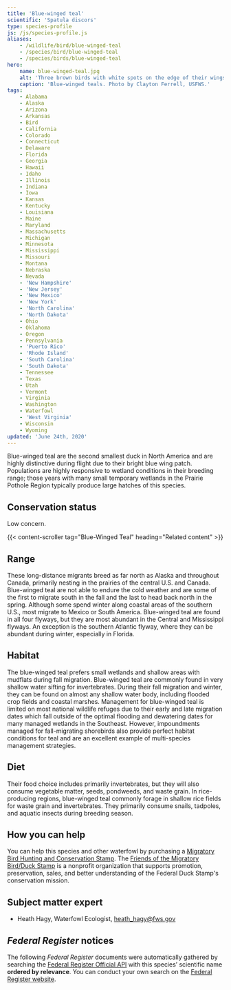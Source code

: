 ```yaml
---
title: 'Blue-winged teal'
scientific: 'Spatula discors'
type: species-profile
js: /js/species-profile.js
aliases:
    - /wildlife/bird/blue-winged-teal
    - /species/bird/blue-winged-teal
    - /species/birds/blue-winged-teal
hero:
    name: blue-winged-teal.jpg
    alt: 'Three brown birds with white spots on the edge of their wings standing in water'
    caption: 'Blue-winged teals. Photo by Clayton Ferrell, USFWS.'
tags:
    - Alabama
    - Alaska
    - Arizona
    - Arkansas
    - Bird
    - California
    - Colorado
    - Connecticut
    - Delaware
    - Florida
    - Georgia
    - Hawaii
    - Idaho
    - Illinois
    - Indiana
    - Iowa
    - Kansas
    - Kentucky
    - Louisiana
    - Maine
    - Maryland
    - Massachusetts
    - Michigan
    - Minnesota
    - Mississippi
    - Missouri
    - Montana
    - Nebraska
    - Nevada
    - 'New Hampshire'
    - 'New Jersey'
    - 'New Mexico'
    - 'New York'
    - 'North Carolina'
    - 'North Dakota'
    - Ohio
    - Oklahoma
    - Oregon
    - Pennsylvania
    - 'Puerto Rico'
    - 'Rhode Island'
    - 'South Carolina'
    - 'South Dakota'
    - Tennessee
    - Texas
    - Utah
    - Vermont
    - Virginia
    - Washington
    - Waterfowl
    - 'West Virginia'
    - Wisconsin
    - Wyoming
updated: 'June 24th, 2020'
---
```


Blue-winged teal are the second smallest duck in North America and are highly distinctive during flight due to their bright blue wing patch. Populations are highly responsive to wetland conditions in their breeding range; those years with many small temporary wetlands in the Prairie Pothole Region typically produce large hatches of this species.

## Conservation status

Low concern.

{{< content-scroller tag="Blue-Winged Teal" heading="Related content" >}}

## Range

These long-distance migrants breed as far north as Alaska and throughout Canada, primarily nesting in the prairies of the central U.S. and Canada. Blue-winged teal are not able to endure the cold weather and are some of the first to migrate south in the fall and the last to head back north in the spring. Although some spend winter along coastal areas of the southern U.S., most migrate to Mexico or South America.  Blue-winged teal are found in all four flyways, but they are most abundant in the Central and Mississippi flyways. An exception is the southern Atlantic flyway, where they can be abundant during winter, especially in Florida.

## Habitat

The blue-winged teal prefers small wetlands and shallow areas with mudflats during fall migration. Blue-winged teal are commonly found in very shallow water sifting for invertebrates.  During their fall migration and winter, they can be found on almost any shallow water body, including flooded crop fields and coastal marshes.  Management for blue-winged teal is limited on most national wildlife refuges due to their early and late migration dates which fall outside of the optimal flooding and dewatering dates for many managed wetlands in the Southeast. However, impoundments managed for fall-migrating shorebirds also provide perfect habitat conditions for teal and are an excellent example of multi-species management strategies.

## Diet

Their food choice includes primarily invertebrates, but they will also consume vegetable matter, seeds, pondweeds, and waste grain. In rice-producing regions, blue-winged teal commonly forage in shallow rice fields for waste grain and invertebrates. They primarily consume snails, tadpoles, and aquatic insects during breeding season.

## How you can help

You can help this species and other waterfowl by purchasing a [Migratory Bird Hunting and Conservation Stamp](https://www.fws.gov/birds/get-involved/duck-stamp.php). The [Friends of the Migratory Bird/Duck Stamp](http://www.friendsofthestamp.org/) is a nonprofit organization that supports promotion, preservation, sales, and better understanding of the Federal Duck Stamp's conservation mission.

## Subject matter expert

- Heath Hagy, Waterfowl Ecologist, [heath_hagy@fws.gov](mailto:heath_hagy@fws.gov)

## *Federal Register* notices

The following *Federal Register* documents were automatically gathered by searching the [Federal Register Official API](https://www.federalregister.gov/blog/learn/developers) with this species’ scientific name **ordered by relevance**. You can conduct your own search on the [Federal Register website](https://www.federalregister.gov/articles/search).